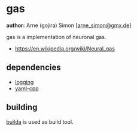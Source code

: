 # gas

**author:** Arne (gojira) Simon [arne_simon@gmx.de]

gas is a implementation of neuronal gas.

+ https://en.wikipedia.org/wiki/Neural_gas

## dependencies

+ [logging](https://github.com/gojira83/logging)
+ [yaml-cpp](https://github.com/jbeder/yaml-cpp)

## building

[builda](https://github.com/gojira83/builda) is used as build tool.
